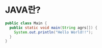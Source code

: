 # JAVA란?
```java
public class Main {
  public static void main(String agrs[]) {
    System.out.println("Hello World!!");
  }
}
```